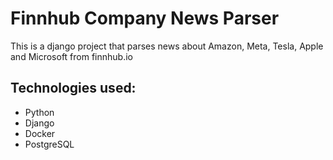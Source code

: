 # Finnhub Company News Parser

This is a django project that parses news about Amazon, Meta, Tesla, Apple and Microsoft from finnhub.io

## Technologies used: ##
- Python
- Django
- Docker
- PostgreSQL
